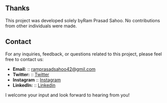 ## Thanks

This project was developed solely byRam Prasad Sahoo. No contributions from other individuals were made.

## Contact

For any inquiries, feedback, or questions related to this project, please feel free to contact us:

- **Email:** :: ramprasadsahoo42@gmil.com
- **Twitter:**  :: <a href="https://x.com/Ram_Prasad_RS?t=jYIPq6NSZvJAz1ngVrWMDg&s=09">Twitter</a>
- **Instagram** ::  <a href ="https://www.instagram.com/ramprasad_2024?igsh=ZHdwd2VlMXNqemNw">Instagram</a>
- **LinkedIn:** :: <a href="https://www.linkedin.com/in/ram-prasad-sahoo">Linkedin</a>

I welcome your input and look forward to hearing from you!
